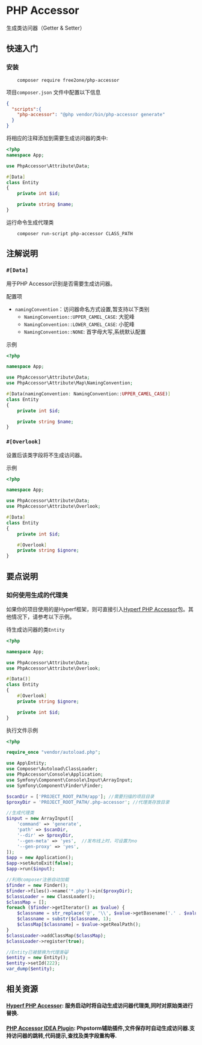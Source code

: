 # PHP Accessor

生成类访问器（Getter & Setter）

## 快速入门

### 安装

```console
    composer require free2one/php-accessor
```

项目`composer.json` 文件中配置以下信息
```json
{
  "scripts":{
    "php-accessor": "@php vendor/bin/php-accessor generate"
  }
}
```
将相应的注释添加到需要生成访问器的类中:
```php
<?php
namespace App;

use PhpAccessor\Attribute\Data;

#[Data]
class Entity
{
    private int $id;

    private string $name;
}

```
运行命令生成代理类
```console
    composer run-script php-accessor CLASS_PATH
```

## 注解说明

### `#[Data]`
用于PHP Accessor识别是否需要生成访问器。

配置项

* `namingConvention`：访问器命名方式设置,暂支持以下类别
  - `NamingConvention::UPPER_CAMEL_CASE`: 大驼峰
  - `NamingConvention::LOWER_CAMEL_CASE`: 小驼峰
  - `NamingConvention::NONE`: 首字母大写,系统默认配置

示例

```php
<?php

namespace App;

use PhpAccessor\Attribute\Data;
use PhpAccessor\Attribute\Map\NamingConvention;

#[Data(namingConvention: NamingConvention::UPPER_CAMEL_CASE)]
class Entity
{
    private int $id;

    private string $name;
}
```



### `#[Overlook]`

设置后该类字段将不生成访问器。

示例

```php
<?php

namespace App;

use PhpAccessor\Attribute\Data;
use PhpAccessor\Attribute\Overlook;

#[Data]
class Entity
{
    private int $id;

    #[Overlook]
    private string $ignore;
}
```



## 要点说明

### 如何使用生成的代理类

如果你的项目使用的是Hyperf框架，则可直接引入<a href="https://github.com/kkguan/hyperf-php-accessor">Hyperf PHP Accessor</a>包。其他情况下，请参考以下示例。

待生成访问器的类`Entity`

```php
<?php

namespace App;

use PhpAccessor\Attribute\Data;
use PhpAccessor\Attribute\Overlook;

#[Data()]
class Entity
{
    #[Overlook]
    private string $ignore;

    private int $id;
}
```

执行文件示例

```php
<?php

require_once "vendor/autoload.php";

use App\Entity;
use Composer\Autoload\ClassLoader;
use PhpAccessor\Console\Application;
use Symfony\Component\Console\Input\ArrayInput;
use Symfony\Component\Finder\Finder;

$scanDir = ['PROJECT_ROOT_PATH/app']; //需要扫描的项目目录
$proxyDir = 'PROJECT_ROOT_PATH/.php-accessor'; //代理类存放目录

//生成代理类
$input = new ArrayInput([
    'command' => 'generate',
    'path' => $scanDir,
    '--dir' => $proxyDir,
    '--gen-meta' => 'yes',  //发布线上时，可设置为no
    '--gen-proxy' => 'yes',
]);
$app = new Application();
$app->setAutoExit(false);
$app->run($input);

//利用composer注册自动加载
$finder = new Finder();
$finder->files()->name('*.php')->in($proxyDir);
$classLoader = new ClassLoader();
$classMap = [];
foreach ($finder->getIterator() as $value) {
    $classname = str_replace('@', '\\', $value->getBasename('.' . $value->getExtension()));
    $classname = substr($classname, 1);
    $classMap[$classname] = $value->getRealPath();
}
$classLoader->addClassMap($classMap);
$classLoader->register(true);

//Entity已被替换为代理类😸
$entity = new Entity();
$entity->setId(222);
var_dump($entity);
```

## 相关资源

#### <a href="https://github.com/kkguan/hyperf-php-accessor">Hyperf PHP Accessor</a>: 服务启动时将自动生成访问器代理类,同时对原始类进行替换.

#### <a href="https://github.com/kkguan/php-accessor-idea-plugin">PHP Accessor IDEA Plugin</a>: Phpstorm辅助插件,文件保存时自动生成访问器.支持访问器的跳转,代码提示,查找及类字段重构等.

